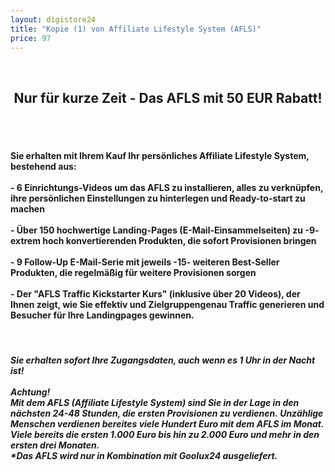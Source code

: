 ```yaml
---
layout: digistore24
title: "Kopie (1) von Affiliate Lifestyle System (AFLS)"
price: 97
---
```

<center><a href="http://affiliatelifestyle-system.com/wp-email-countdown-campaign?campaign_id=2301"><img class="aligncenter" style="margin-left:auto;margin-right:auto;" src="http://affiliatelifestyle-system.com/wp-email-countdown-image?campaign_id=2301" alt=""></a></center><br>
<h2 style="text-align:center;">Nur f&#xFC;r kurze Zeit - Das AFLS mit 50 EUR Rabatt!</h2><br>
<h4><br>Sie erhalten mit Ihrem Kauf Ihr pers&#xF6;nliches Affiliate Lifestyle System, bestehend aus:<br><br>- 6<strong>&#xA0;Einrichtungs-Videos</strong> um das AFLS zu installieren, alles zu verkn&#xFC;pfen, ihre pers&#xF6;nlichen Einstellungen zu hinterlegen und Ready-to-start zu machen<br><br>- &#xDC;ber <strong>150 hochwertige Landing-Pages</strong> (E-Mail-Einsammelseiten) zu -9- extrem hoch konvertierenden Produkten, die sofort Provisionen bringen<br><br>- 9<strong>&#xA0;Follow-Up E-Mail-Serie</strong> mit jeweils -<strong>15</strong>- weiteren <strong>Best-Seller Produkten</strong>, die regelm&#xE4;&#xDF;ig f&#xFC;r weitere Provisionen sorgen<br><br>- Der &quot;<strong>AFLS Traffic Kickstarter Kurs&quot;</strong> (inklusive &#xFC;ber 20 Videos), der Ihnen zeigt, wie Sie effektiv und Zielgruppengenau Traffic generieren und Besucher f&#xFC;r Ihre Landingpages gewinnen.&#xA0;</h4><br>
<h5>Sie erhalten sofort Ihre Zugangsdaten, auch wenn es 1 Uhr in der Nacht ist!<br><br><strong>Achtung!</strong><br>Mit dem AFLS (Affiliate Lifestyle System) sind Sie in der Lage in den n&#xE4;chsten 24-48 Stunden, die ersten Provisionen zu verdienen.&#xA0;Unz&#xE4;hlige Menschen verdienen bereites viele Hundert Euro mit dem AFLS im Monat. Viele bereits die ersten 1.000 Euro bis hin zu 2.000 Euro und mehr in den ersten drei Monaten.<br>*Das AFLS wird nur in Kombination mit Goolux24 ausgeliefert.</h5>